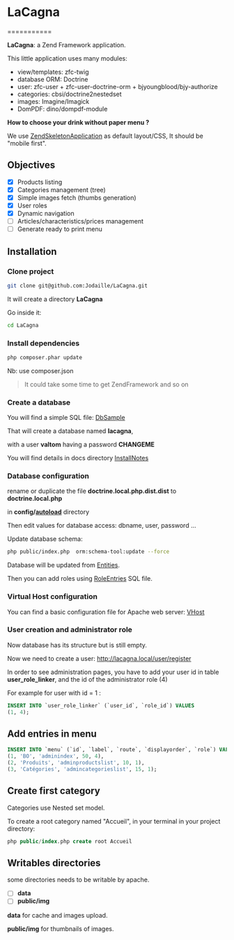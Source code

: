 # LaCagna
===========

**LaCagna**: a Zend Framework application.


This little application uses many modules:

- view/templates: zfc-twig
- database ORM: Doctrine
- user: zfc-user + zfc-user-doctrine-orm + bjyoungblood/bjy-authorize
- categories: cbsi/doctrine2nestedset
- images: Imagine/Imagick
- DomPDF: dino/dompdf-module

**How to choose your drink without paper menu ?**



We use [ZendSkeletonApplication] as default layout/CSS,
It should be "mobile first".

## Objectives

- [x] Products listing
- [x] Categories management (tree)
- [x] Simple images fetch (thumbs generation)
- [x] User roles
- [x] Dynamic navigation
- [ ] Articles/characteristics/prices management
- [ ] Generate ready to print menu

## Installation

### Clone project

```sh
git clone git@github.com:Jodaille/LaCagna.git
```

It will create a directory **LaCagna**

Go inside it:

```sh
cd LaCagna
```

### Install dependencies

```sh
php composer.phar update
```

Nb: use composer.json

> It could take some time to get ZendFramework and so on

### Create a database

You will find a simple SQL file: [DbSample]

That will create a database named **lacagna**,

with a user **valtom** having a password **CHANGEME**

You will find details in docs directory [InstallNotes]

### Database configuration

rename or duplicate the file
**doctrine.local.php.dist.dist** to **doctrine.local.php**

in **config/[autoload]** directory

Then edit values for database access: dbname, user, password ...

Update database schema:
```sh
php public/index.php  orm:schema-tool:update --force
```

Database will be updated from [Entities].

Then you can add roles using [RoleEntries] SQL file.

### Virtual Host configuration

You can find a basic configuration file for Apache web server: [VHost]

### User creation and administrator role

Now database has its structure but is still empty.

Now we need to create a user:
http://lacagna.local/user/register


In order to see administration pages,
you have to add your user id in table **user_role_linker**,
and the id of the administrator role (4)

For example for user with id = 1 :
```sql
INSERT INTO `user_role_linker` (`user_id`, `role_id`) VALUES
(1, 4);
```
## Add entries in menu

```sql
INSERT INTO `menu` (`id`, `label`, `route`, `displayorder`, `role`) VALUES
(1, 'BO', 'adminindex', 50, 4),
(2, 'Produits', 'adminproductslist', 10, 1),
(3, 'Catégories', 'admincategorieslist', 15, 1);
```
## Create first category

Categories use Nested set model.

To create a root category named "Accueil",
in your terminal in your project directory:

```sql
php public/index.php create root Accueil
```

## Writables directories

some directories needs to be writable by apache.

- [ ] **data**
- [ ] **public/img**

**data** for cache and images upload.

**public/img** for thumbnails of images.

[ChangeRights]:https://github.com/Jodaille/LaCagna/tree/master/home/jody/LaCagna/ChangeRights.sh
[autoload]:https://github.com/Jodaille/LaCagna/tree/master/config/autoload
[Entities]:https://github.com/Jodaille/LaCagna/tree/master/module/LaCagnaProduct/src/LaCagnaProduct/Entity
[DbSample]:https://github.com/Jodaille/LaCagna/blob/master/docs/create_database_sample.sql
[RoleEntries]:https://github.com/Jodaille/LaCagna/blob/master/docs/add_role_entries.sql
[VHost]:https://github.com/Jodaille/LaCagna/blob/master/docs/vhost_sample_config
[InstallNotes]:https://github.com/Jodaille/LaCagna/blob/master/docs/README.md
[ZendSkeletonApplication]:https://github.com/zendframework/ZendSkeletonApplication
